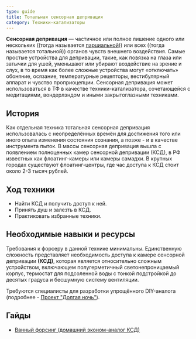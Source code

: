 ```yaml
---
type: guide
title: Тотальная сенсорная депривация
category: Техники-катализаторы
---
```



**Сенсорная депривация** — частичное или полное лишение одного или нескольких ((тогда называется [парциальной](theory:methods:псд))) или всех ((тогда называется тотальной)) органов чувств внешнего воздействия. Самые простые устройства для депривации, такие, как повязка на глаза или затычки для ушей, уменьшают или убирают воздействие на зрение и слух, в то время как более сложные устройства могут «отключать» обоняние, осязание, температурные рецепторы, вестибулярный аппарат и чувство проприоцепции. Сенсорная депривация может использоваться в ТФ в качестве техники-катализатора, сочетающейся с медитациями, вондерлэндом и иными закрытоглазными техниками. 
##  История
Как отдельная техника тотальная сенсорная депривация использовалась с неопределённых времён для достижения того или иного опыта изменения состояния сознания, а позже - и в качестве инструмента пыток. В массы сенсорная депривация вышла с появлением полноценных камер сенсорной депривации (КСД), в РФ известных как флоатинг-камеры или камеры самадхи. В крупных городах существуют флоатинг-центры, где час доступа к КСД стоит около 2-3 тысяч рублей.  
## Ход техники
- Найти КСД и получить доступ к ней.
- Принять душ и залезть в КСД.
- Практиковать избранные техники.
## Необходимые навыки и ресурсы
Требования к форсеру в данной технике минимальны. Единственную сложность представляет необходимость доступа к камере сенсорной депривации **(КСД)**, которая является относительно сложным устройством, включающем полугерметичный светонепроницаемый корпус, термостат для подсоленной воды с тонкой подстройкой до десятых градуса и бесшумную систему вентиляции.

Требуются специалисты для разработки упрощённого DIY-аналога (подробнее - [Проект "Долгая ночь"](research:engineering:longnight)).
## Гайды
* [Ванный форсинг (домашний эконом-аналог КСД)](ru:ванная)

